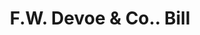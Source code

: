 ---
doi: 10.7916/D8J11F94
date_other: '1870'
date_other_textual: 1870-1879
form: printed ephemera
genre:
- Invoices
name:
- F.W. Devoe & Co.
object_in_context_url: https://biggert.cul.columbia.edu/items/view/ave_biggert_00990
subject_hierarchical_geographic:
- New York, New York, United States
subject_name:
- F.W. Devoe & Co.
title: F.W. Devoe & Co.. Bill
sort_title: F.W. Devoe & Co.. Bill
call_number: ave_biggert_00990
coordinates:
- 40.71277777777778,-74.00583333333333
pid: ave_biggert_00990
identifiers: ave_biggert_00990
canvas_id: ldpd:396258
permalink: "/items/ave_biggert_00990/"
layout: iiif-image-page
---